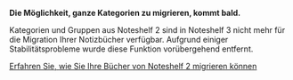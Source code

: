 **Die Möglichkeit, ganze Kategorien zu migrieren, kommt bald.**

Kategorien und Gruppen aus Noteshelf 2 sind in Noteshelf 3 nicht mehr für die Migration Ihrer Notizbücher verfügbar. Aufgrund einiger Stabilitätsprobleme wurde diese Funktion vorübergehend entfernt.

[Erfahren Sie, wie Sie Ihre Bücher von Noteshelf 2 migrieren können](https://www.noteshelf.net)
